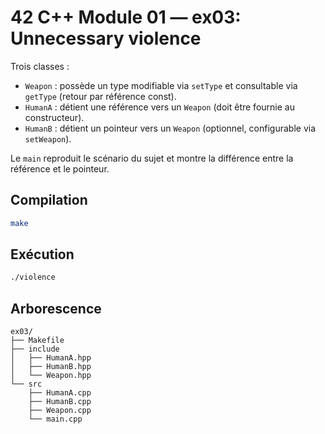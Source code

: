 # 42 C++ Module 01 — ex03: Unnecessary violence

Trois classes :
- `Weapon` : possède un type modifiable via `setType` et consultable via `getType` (retour par référence const).
- `HumanA` : détient une référence vers un `Weapon` (doit être fournie au constructeur).
- `HumanB` : détient un pointeur vers un `Weapon` (optionnel, configurable via `setWeapon`).

Le `main` reproduit le scénario du sujet et montre la différence entre la référence et le pointeur.

## Compilation
```bash
make
```

## Exécution
```bash
./violence
```

## Arborescence
```
ex03/
├── Makefile
├── include
│   ├── HumanA.hpp
│   ├── HumanB.hpp
│   └── Weapon.hpp
└── src
    ├── HumanA.cpp
    ├── HumanB.cpp
    ├── Weapon.cpp
    └── main.cpp
```
